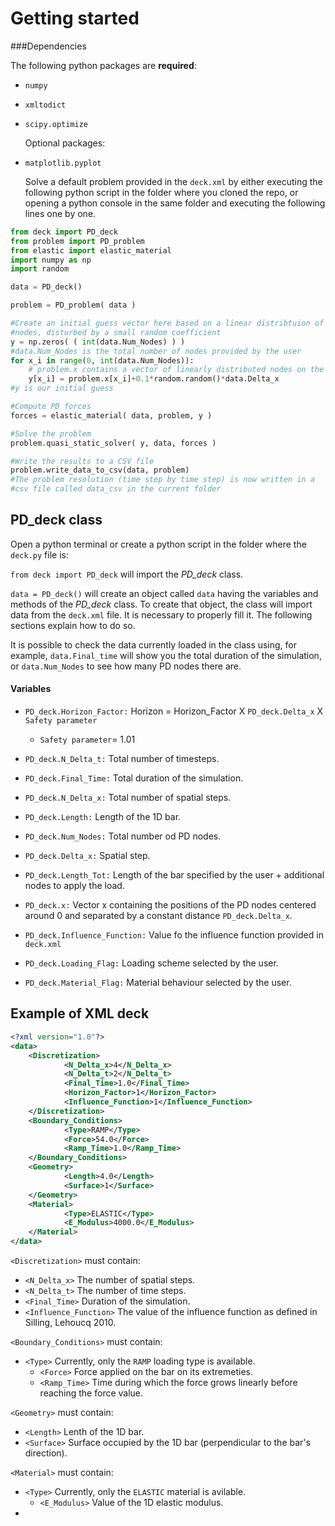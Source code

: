 # Getting started

###Dependencies

   The following python packages are **required**:
* `numpy`
* `xmltodict`
* `scipy.optimize`

   Optional packages:
* `matplotlib.pyplot`

   Solve a default problem provided in the `deck.xml` by either executing the following python script in the folder where you cloned the repo, or opening a python console in the same folder and executing the following lines one by one.

```python
from deck import PD_deck
from problem import PD_problem
from elastic import elastic_material
import numpy as np
import random

data = PD_deck()

problem = PD_problem( data )

#Create an initial guess vector here based on a linear distribtuion of the 
#nodes, disturbed by a small random coefficient
y = np.zeros( ( int(data.Num_Nodes) ) )
#data.Num_Nodes is the total number of nodes provided by the user
for x_i in range(0, int(data.Num_Nodes)):
    # problem.x contains a vector of linearly distributed nodes on the bar
    y[x_i] = problem.x[x_i]+0.1*random.random()*data.Delta_x
#y is our initial guess

#Compute PD forces
forces = elastic_material( data, problem, y )

#Solve the problem
problem.quasi_static_solver( y, data, forces )

#Write the results to a CSV file
problem.write_data_to_csv(data, problem)
#The problem resolution (time step by time step) is now written in a 
#csv file called data_csv in the current folder

```


## PD_deck class

Open a python terminal or create a python script in the folder where the `deck.py` file is:

`from deck import PD_deck` will import the *PD_deck* class.

`data = PD_deck()` will create an object called `data` having the variables and methods of the *PD_deck* class. To create that object, the class will import data from the `deck.xml` file. It is necessary to properly fill it. The following sections explain how to do so.

It is possible to check the data currently loaded in the class using, for example, `data.Final_time` will show you the total duration of the simulation, or `data.Num_Nodes` to see how many PD nodes there are.

#### Variables

* `PD_deck.Horizon_Factor:` Horizon = Horizon\_Factor X `PD_deck.Delta_x` X `Safety parameter`

    * `Safety parameter`= 1.01


* `PD_deck.N_Delta_t:` Total number of timesteps.

* `PD_deck.Final_Time:` Total duration of the simulation.

* `PD_deck.N_Delta_x:` Total number of spatial steps.

* `PD_deck.Length:` Length of the 1D bar.

* `PD_deck.Num_Nodes:` Total number od PD nodes.

* `PD_deck.Delta_x:` Spatial step.

* `PD_deck.Length_Tot:` Length of the bar specified by the user + additional nodes to apply the load.

* `PD_deck.x:` Vector x containing the positions of the PD nodes centered around 0 and separated by a constant distance `PD_deck.Delta_x`.

* `PD_deck.Influence_Function:` Value fo the influence function provided in `deck.xml`

* `PD_deck.Loading_Flag:` Loading scheme selected by the user.

* `PD_deck.Material_Flag:` Material behaviour selected by the user.

## Example of XML deck

```XML
<?xml version="1.0"?>
<data>
	<Discretization>
			<N_Delta_x>4</N_Delta_x>
			<N_Delta_t>2</N_Delta_t>
			<Final_Time>1.0</Final_Time>
			<Horizon_Factor>1</Horizon_Factor>
			<Influence_Function>1</Influence_Function>
	</Discretization>
	<Boundary_Conditions>
	        <Type>RAMP</Type>
			<Force>54.0</Force>
			<Ramp_Time>1.0</Ramp_Time>
	</Boundary_Conditions>
	<Geometry>
			<Length>4.0</Length>
			<Surface>1</Surface>
	</Geometry>
	<Material>
	        <Type>ELASTIC</Type>
			<E_Modulus>4000.0</E_Modulus>
	</Material>
</data>
```

`<Discretization>` must contain:

* `<N_Delta_x>` The number of spatial steps.
* `<N_Delta_t>` The number of time steps.
* `<Final_Time>` Duration of the simulation.
* `<Influence_Function>` The value of the influence function as defined in Silling, Lehoucq 2010.

`<Boundary_Conditions>` must contain:

* `<Type>` Currently, only the `RAMP` loading type is available.
    * `<Force>` Force applied on the bar on its extremeties.
    * `<Ramp_Time>` Time during which the force grows linearly before reaching the force value.

`<Geometry>` must contain:

* `<Length>` Lenth of the 1D bar.
* `<Surface>` Surface occupied by the 1D bar (perpendicular to the bar's direction).

`<Material>` must contain:

* `<Type>` Currently, only the `ELASTIC` material is avilable.
    * `<E_Modulus>` Value of the 1D elastic modulus.
*
